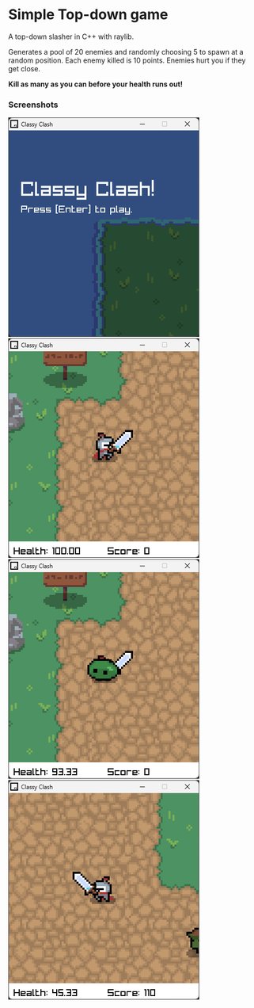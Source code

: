 # Simple Top-down game

A top-down slasher in C++ with raylib.

Generates a pool of 20 enemies and randomly choosing 5 to spawn at a random position. 
Each enemy killed is 10 points. Enemies hurt you if they get close.

**Kill as many as you can before your health runs out!**

### Screenshots

![game_imgs](images/slash_game.png)
![game_imgs](images/slash_game%20(2).png)
![game_imgs](images/slash_game%20(3).png)
![game_imgs](images/slash_game%20(1).png)
